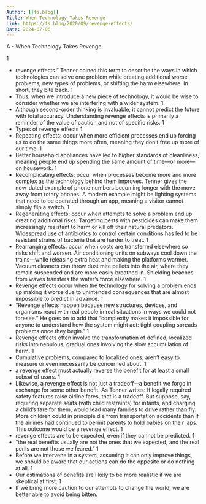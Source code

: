 ```yaml
---
Author: [[fs.blog]]
Title: When Technology Takes Revenge
Link: https://fs.blog/2020/09/revenge-effects/
Date: 2024-07-06
---
```

A - When Technology Takes Revenge

1
- revenge effects.” Tenner coined this term to describe the ways in which technologies can solve one problem while creating additional worse problems, new types of problems, or shifting the harm elsewhere. In short, they bite back.
1
- Thus, when we introduce a new piece of technology, it would be wise to consider whether we are interfering with a wider system.
1
- Although second-order thinking is invaluable, it cannot predict the future with total accuracy. Understanding revenge effects is primarily a reminder of the value of caution and not of specific risks.
1
- Types of revenge effects
1
- Repeating effects: occur when more efficient processes end up forcing us to do the same things more often, meaning they don’t free up more of our time.
1
- Better household appliances have led to higher standards of cleanliness, meaning people end up spending the same amount of time—or more—on housework.
1
- Recomplicating effects: occur when processes become more and more complex as the technology behind them improves. Tenner gives the now-dated example of phone numbers becoming longer with the move away from rotary phones. A modern example might be lighting systems that need to be operated through an app, meaning a visitor cannot simply flip a switch.
1
- Regenerating effects: occur when attempts to solve a problem end up creating additional risks. Targeting pests with pesticides can make them increasingly resistant to harm or kill off their natural predators. Widespread use of antibiotics to control certain conditions has led to be resistant strains of bacteria that are harder to treat.
1
- Rearranging effects: occur when costs are transferred elsewhere so risks shift and worsen. Air conditioning units on subways cool down the trains—while releasing extra heat and making the platforms warmer. Vacuum cleaners can throw dust mite pellets into the air, where they remain suspended and are more easily breathed in. Shielding beaches from waves transfers the water’s force elsewhere.
1
- Revenge effects occur when the technology for solving a problem ends up making it worse due to unintended consequences that are almost impossible to predict in advance.
1
- “Revenge effects happen because new structures, devices, and organisms react with real people in real situations in ways we could not foresee.” He goes on to add that “complexity makes it impossible for anyone to understand how the system might act: tight coupling spreads problems once they begin.”
1
- Revenge effects often involve the transformation of defined, localized risks into nebulous, gradual ones involving the slow accumulation of harm.
1
- Cumulative problems, compared to localized ones, aren’t easy to measure or even necessarily be concerned about.
1
- a revenge effect must actually reverse the benefit for at least a small subset of users.
1
- Likewise, a revenge effect is not just a tradeoff—a benefit we forgo in exchange for some other benefit. As Tenner writes:
  If legally required safety features raise airline fares, that is a tradeoff. But suppose, say, requiring separate seats (with child restraints) for infants, and charging a child’s fare for them, would lead many families to drive rather than fly. More children could in principle die from transportation accidents than if the airlines had continued to permit parents to hold babies on their laps. This outcome would be a revenge effect.
1
- revenge effects are to be expected, even if they cannot be predicted.
1
- “the real benefits usually are not the ones that we expected, and the real perils are not those we feared.”
1
- Before we intervene in a system, assuming it can only improve things, we should be aware that our actions can do the opposite or do nothing at all.
1
- Our estimations of benefits are likely to be more realistic if we are skeptical at first.
1
- If we bring more caution to our attempts to change the world, we are better able to avoid being bitten.
